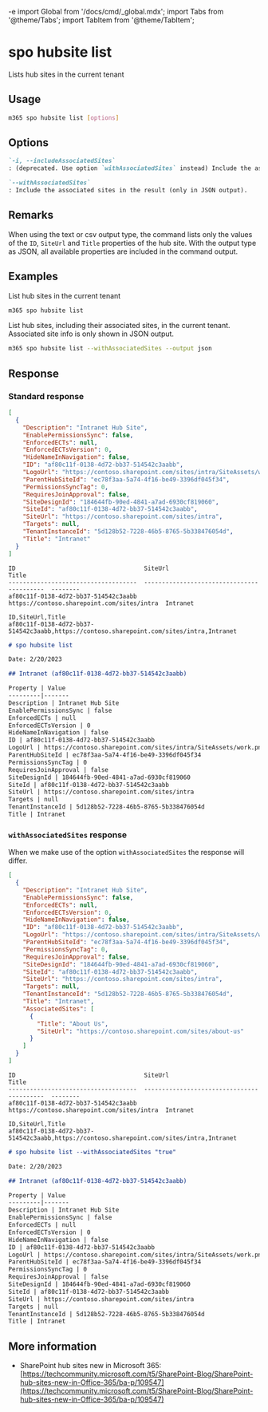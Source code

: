 -e <!-- DISCLAIMER: All secrets, passwords, and sensitive values in this document are examples only and not real credentials. -->
import Global from '/docs/cmd/_global.mdx';
import Tabs from '@theme/Tabs';
import TabItem from '@theme/TabItem';

# spo hubsite list

Lists hub sites in the current tenant

## Usage

```sh
m365 spo hubsite list [options]
```

## Options

```md definition-list
`-i, --includeAssociatedSites`
: (deprecated. Use option `withAssociatedSites` instead) Include the associated sites in the result (only in JSON output).

`--withAssociatedSites`
: Include the associated sites in the result (only in JSON output).
```

<Global />

## Remarks

When using the text or csv output type, the command lists only the values of the `ID`, `SiteUrl` and `Title` properties of the hub site. With the output type as JSON, all available properties are included in the command output.

## Examples

List hub sites in the current tenant

```sh
m365 spo hubsite list
```

List hub sites, including their associated sites, in the current tenant. Associated site info is only shown in JSON output.

```sh
m365 spo hubsite list --withAssociatedSites --output json
```

## Response

### Standard response

<Tabs>
  <TabItem value="JSON">

  ```json
  [
    {
      "Description": "Intranet Hub Site",
      "EnablePermissionsSync": false,
      "EnforcedECTs": null,
      "EnforcedECTsVersion": 0,
      "HideNameInNavigation": false,
      "ID": "af80c11f-0138-4d72-bb37-514542c3aabb",
      "LogoUrl": "https://contoso.sharepoint.com/sites/intra/SiteAssets/work.png",
      "ParentHubSiteId": "ec78f3aa-5a74-4f16-be49-3396df045f34",
      "PermissionsSyncTag": 0,
      "RequiresJoinApproval": false,
      "SiteDesignId": "184644fb-90ed-4841-a7ad-6930cf819060",
      "SiteId": "af80c11f-0138-4d72-bb37-514542c3aabb",
      "SiteUrl": "https://contoso.sharepoint.com/sites/intra",
      "Targets": null,
      "TenantInstanceId": "5d128b52-7228-46b5-8765-5b338476054d",
      "Title": "Intranet"
    }
  ]
  ```

  </TabItem>
  <TabItem value="Text">

  ```text
  ID                                    SiteUrl                                     Title
  ------------------------------------  ------------------------------------------  --------
  af80c11f-0138-4d72-bb37-514542c3aabb  https://contoso.sharepoint.com/sites/intra  Intranet
  ```

  </TabItem>
  <TabItem value="CSV">

  ```csv
  ID,SiteUrl,Title
  af80c11f-0138-4d72-bb37-514542c3aabb,https://contoso.sharepoint.com/sites/intra,Intranet
  ```

  </TabItem>
  <TabItem value="Markdown">

  ```md
  # spo hubsite list

  Date: 2/20/2023

  ## Intranet (af80c11f-0138-4d72-bb37-514542c3aabb)

  Property | Value
  ---------|-------
  Description | Intranet Hub Site
  EnablePermissionsSync | false
  EnforcedECTs | null
  EnforcedECTsVersion | 0
  HideNameInNavigation | false
  ID | af80c11f-0138-4d72-bb37-514542c3aabb
  LogoUrl | https://contoso.sharepoint.com/sites/intra/SiteAssets/work.png
  ParentHubSiteId | ec78f3aa-5a74-4f16-be49-3396df045f34
  PermissionsSyncTag | 0
  RequiresJoinApproval | false
  SiteDesignId | 184644fb-90ed-4841-a7ad-6930cf819060
  SiteId | af80c11f-0138-4d72-bb37-514542c3aabb
  SiteUrl | https://contoso.sharepoint.com/sites/intra
  Targets | null
  TenantInstanceId | 5d128b52-7228-46b5-8765-5b338476054d
  Title | Intranet
  ```

  </TabItem>
</Tabs>

### `withAssociatedSites` response

When we make use of the option `withAssociatedSites` the response will differ. 

<Tabs>
  <TabItem value="JSON">

  ```json
  [
    {
      "Description": "Intranet Hub Site",
      "EnablePermissionsSync": false,
      "EnforcedECTs": null,
      "EnforcedECTsVersion": 0,
      "HideNameInNavigation": false,
      "ID": "af80c11f-0138-4d72-bb37-514542c3aabb",
      "LogoUrl": "https://contoso.sharepoint.com/sites/intra/SiteAssets/work.png",
      "ParentHubSiteId": "ec78f3aa-5a74-4f16-be49-3396df045f34",
      "PermissionsSyncTag": 0,
      "RequiresJoinApproval": false,
      "SiteDesignId": "184644fb-90ed-4841-a7ad-6930cf819060",
      "SiteId": "af80c11f-0138-4d72-bb37-514542c3aabb",
      "SiteUrl": "https://contoso.sharepoint.com/sites/intra",
      "Targets": null,
      "TenantInstanceId": "5d128b52-7228-46b5-8765-5b338476054d",
      "Title": "Intranet",
      "AssociatedSites": [
        {
          "Title": "About Us",
          "SiteUrl": "https://contoso.sharepoint.com/sites/about-us"
        }
      ]
    }
  ]
  ```

  </TabItem>
  <TabItem value="Text">

  ```text
  ID                                    SiteUrl                                     Title
  ------------------------------------  ------------------------------------------  --------
  af80c11f-0138-4d72-bb37-514542c3aabb  https://contoso.sharepoint.com/sites/intra  Intranet
  ```

  </TabItem>
  <TabItem value="CSV">

  ```csv
  ID,SiteUrl,Title
  af80c11f-0138-4d72-bb37-514542c3aabb,https://contoso.sharepoint.com/sites/intra,Intranet
  ```

  </TabItem>
  <TabItem value="Markdown">

  ```md
  # spo hubsite list --withAssociatedSites "true"

  Date: 2/20/2023

  ## Intranet (af80c11f-0138-4d72-bb37-514542c3aabb)

  Property | Value
  ---------|-------
  Description | Intranet Hub Site
  EnablePermissionsSync | false
  EnforcedECTs | null
  EnforcedECTsVersion | 0
  HideNameInNavigation | false
  ID | af80c11f-0138-4d72-bb37-514542c3aabb
  LogoUrl | https://contoso.sharepoint.com/sites/intra/SiteAssets/work.png
  ParentHubSiteId | ec78f3aa-5a74-4f16-be49-3396df045f34
  PermissionsSyncTag | 0
  RequiresJoinApproval | false
  SiteDesignId | 184644fb-90ed-4841-a7ad-6930cf819060
  SiteId | af80c11f-0138-4d72-bb37-514542c3aabb
  SiteUrl | https://contoso.sharepoint.com/sites/intra
  Targets | null
  TenantInstanceId | 5d128b52-7228-46b5-8765-5b338476054d
  Title | Intranet
  ```

  </TabItem>
</Tabs>

## More information

- SharePoint hub sites new in Microsoft 365: [https://techcommunity.microsoft.com/t5/SharePoint-Blog/SharePoint-hub-sites-new-in-Office-365/ba-p/109547](https://techcommunity.microsoft.com/t5/SharePoint-Blog/SharePoint-hub-sites-new-in-Office-365/ba-p/109547)
